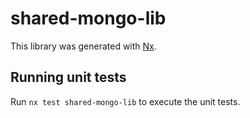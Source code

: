 # shared-mongo-lib

This library was generated with [Nx](https://nx.dev).

## Running unit tests

Run `nx test shared-mongo-lib` to execute the unit tests.
